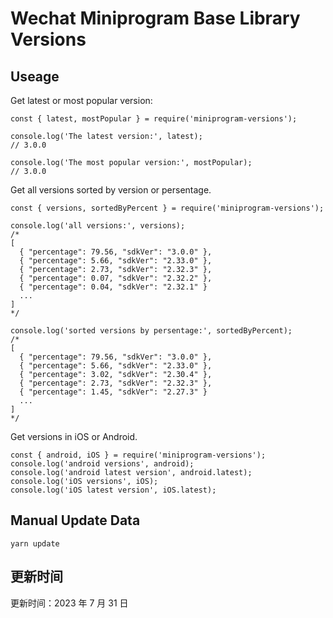 
# Wechat Miniprogram Base Library Versions

## Useage

Get latest or most popular version:

```;
const { latest, mostPopular } = require('miniprogram-versions');

console.log('The latest version:', latest);
// 3.0.0

console.log('The most popular version:', mostPopular);
// 3.0.0

```

Get all versions sorted by version or persentage.

```
const { versions, sortedByPercent } = require('miniprogram-versions');

console.log('all versions:', versions);
/*
[
  { "percentage": 79.56, "sdkVer": "3.0.0" },
  { "percentage": 5.66, "sdkVer": "2.33.0" },
  { "percentage": 2.73, "sdkVer": "2.32.3" },
  { "percentage": 0.07, "sdkVer": "2.32.2" },
  { "percentage": 0.04, "sdkVer": "2.32.1" }
  ...
]
*/

console.log('sorted versions by persentage:', sortedByPercent);
/*
[
  { "percentage": 79.56, "sdkVer": "3.0.0" },
  { "percentage": 5.66, "sdkVer": "2.33.0" },
  { "percentage": 3.02, "sdkVer": "2.30.4" },
  { "percentage": 2.73, "sdkVer": "2.32.3" },
  { "percentage": 1.45, "sdkVer": "2.27.3" }
  ...
]
*/
```

Get versions in iOS or Android.

```
const { android, iOS } = require('miniprogram-versions');
console.log('android versions', android);
console.log('android latest version', android.latest);
console.log('iOS versions', iOS);
console.log('iOS latest version', iOS.latest);
```

## Manual Update Data

```
yarn update
```

## 更新时间

更新时间：2023 年 7 月 31 日

